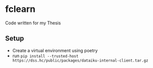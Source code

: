 # fclearn
Code written for my Thesis

## Setup

- Create a virtual environment using poetry
- run `pip install --trusted-host https://dss.hc/public/packages/dataiku-internal-client.tar.gz`
